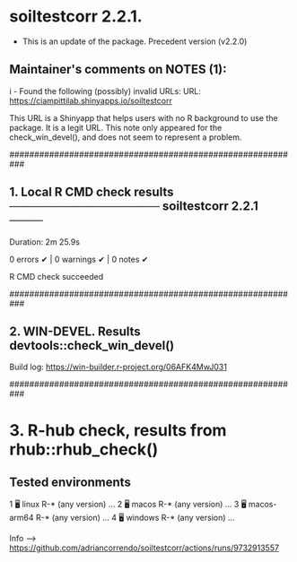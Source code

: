 # soiltestcorr 2.2.1. 

* This is an update of the package. Precedent version (v2.2.0)

## Maintainer's comments on NOTES (1):
i - Found the following (possibly) invalid URLs: URL: https://ciampittilab.shinyapps.io/soiltestcorr 

This URL is a Shinyapp that helps users with no R background to use the package. It is a legit URL.
This note only appeared for the check_win_devel(), and does not seem to represent a problem.

###########################################################

## 1. Local R CMD check results ────────────────── soiltestcorr 2.2.1 ────
Duration: 2m 25.9s

0 errors ✔ | 0 warnings ✔ | 0 notes ✔

R CMD check succeeded

###########################################################

## 2. WIN-DEVEL. Results devtools::check_win_devel()

Build log: https://win-builder.r-project.org/06AFK4MwJ031


###########################################################

# 3. R-hub check, results from rhub::rhub_check()

## Tested environments

1 🖥  linux          R-* (any version)     …
2 🖥  macos          R-* (any version)     …
3 🖥  macos-arm64    R-* (any version)     …
4 🖥  windows        R-* (any version)     …

Info --> https://github.com/adriancorrendo/soiltestcorr/actions/runs/9732913557
